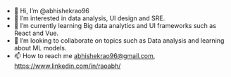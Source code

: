 - 👋 Hi, I’m @abhishekrao96
- 👀 I’m interested in data analysis, UI design and SRE.
- 🌱 I’m currently learning Big data analytics and UI frameworks such as React and Vue.
- 💞️ I’m looking to collaborate on topics such as Data analysis and learning about ML models.
- 📫 How to reach me abhishekrao96@gmail.com, https://www.linkedin.com/in/raoabh/

<!---
abhishekrao96/abhishekrao96 is a ✨ special ✨ repository because its `README.md` (this file) appears on your GitHub profile.
You can click the Preview link to take a look at your changes.
--->
